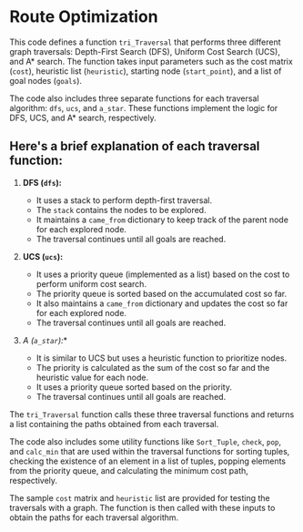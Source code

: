 # Route Optimization
This code defines a function `tri_Traversal` that performs three different graph traversals: Depth-First Search (DFS), Uniform Cost Search (UCS), and A* search. The function takes input parameters such as the cost matrix (`cost`), heuristic list (`heuristic`), starting node (`start_point`), and a list of goal nodes (`goals`).

The code also includes three separate functions for each traversal algorithm: `dfs`, `ucs`, and `a_star`. These functions implement the logic for DFS, UCS, and A* search, respectively.

## Here's a brief explanation of each traversal function:

1. **DFS (`dfs`):**
   - It uses a stack to perform depth-first traversal.
   - The `stack` contains the nodes to be explored.
   - It maintains a `came_from` dictionary to keep track of the parent node for each explored node.
   - The traversal continues until all goals are reached.

2. **UCS (`ucs`):**
   - It uses a priority queue (implemented as a list) based on the cost to perform uniform cost search.
   - The priority queue is sorted based on the accumulated cost so far.
   - It also maintains a `came_from` dictionary and updates the cost so far for each explored node.
   - The traversal continues until all goals are reached.

3. **A* (`a_star`):**
   - It is similar to UCS but uses a heuristic function to prioritize nodes.
   - The priority is calculated as the sum of the cost so far and the heuristic value for each node.
   - It uses a priority queue sorted based on the priority.
   - The traversal continues until all goals are reached.

The `tri_Traversal` function calls these three traversal functions and returns a list containing the paths obtained from each traversal.

The code also includes some utility functions like `Sort_Tuple`, `check`, `pop`, and `calc_min` that are used within the traversal functions for sorting tuples, checking the existence of an element in a list of tuples, popping elements from the priority queue, and calculating the minimum cost path, respectively.

The sample `cost` matrix and `heuristic` list are provided for testing the traversals with a graph. The function is then called with these inputs to obtain the paths for each traversal algorithm.